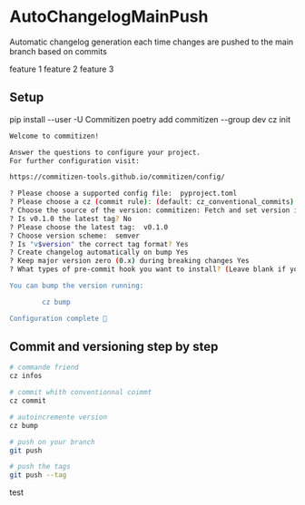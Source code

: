 # AutoChangelogMainPush
Automatic changelog generation each time changes are pushed to the main branch based on commits

feature 1
feature 2
feature 3

## Setup
pip install --user -U Commitizen
poetry add commitizen --group dev
cz init
```sh
Welcome to commitizen!

Answer the questions to configure your project.
For further configuration visit:

https://commitizen-tools.github.io/commitizen/config/

? Please choose a supported config file:  pyproject.toml
? Please choose a cz (commit rule): (default: cz_conventional_commits) cz_conventional_commits
? Choose the source of the version: commitizen: Fetch and set version in commitizen config (default)
? Is v0.1.0 the latest tag? No
? Please choose the latest tag:  v0.1.0
? Choose version scheme:  semver
? Is "v$version" the correct tag format? Yes
? Create changelog automatically on bump Yes
? Keep major version zero (0.x) during breaking changes Yes
? What types of pre-commit hook you want to install? (Leave blank if you don't want to install) done

You can bump the version running:

        cz bump

Configuration complete 🚀
```

## Commit and versioning step by step
```sh
# commande friend
cz infos

# commit whith conventionnal coimmt 
cz commit

# autoincremente version
cz bump

# push on your branch
git push

# push the tags
git push --tag


```

test